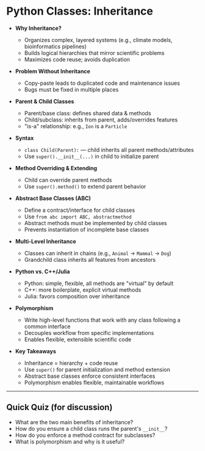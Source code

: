 # Python Classes: Inheritance

- **Why Inheritance?**
  - Organizes complex, layered systems (e.g., climate models, bioinformatics pipelines)
  - Builds logical hierarchies that mirror scientific problems
  - Maximizes code reuse; avoids duplication

- **Problem Without Inheritance**
  - Copy-paste leads to duplicated code and maintenance issues
  - Bugs must be fixed in multiple places

- **Parent & Child Classes**
  - Parent/base class: defines shared data & methods
  - Child/subclass: inherits from parent, adds/overrides features
  - "is-a" relationship: e.g., `Ion` is a `Particle`

- **Syntax**
  - `class Child(Parent):` — child inherits all parent methods/attributes
  - Use `super().__init__(...)` in child to initialize parent

- **Method Overriding & Extending**
  - Child can override parent methods
  - Use `super().method()` to extend parent behavior

- **Abstract Base Classes (ABC)**
  - Define a contract/interface for child classes
  - Use `from abc import ABC, abstractmethod`
  - Abstract methods must be implemented by child classes
  - Prevents instantiation of incomplete base classes

- **Multi-Level Inheritance**
  - Classes can inherit in chains (e.g., `Animal` → `Mammal` → `Dog`)
  - Grandchild class inherits all features from ancestors

- **Python vs. C++/Julia**
  - Python: simple, flexible, all methods are "virtual" by default
  - C++: more boilerplate, explicit virtual methods
  - Julia: favors composition over inheritance

- **Polymorphism**
  - Write high-level functions that work with any class following a common interface
  - Decouples workflow from specific implementations
  - Enables flexible, extensible scientific code

- **Key Takeaways**
  - Inheritance = hierarchy + code reuse
  - Use `super()` for parent initialization and method extension
  - Abstract base classes enforce consistent interfaces
  - Polymorphism enables flexible, maintainable workflows

---

## Quick Quiz (for discussion)
- What are the two main benefits of inheritance?
- How do you ensure a child class runs the parent's `__init__`?
- How do you enforce a method contract for subclasses?
- What is polymorphism and why is it useful?
